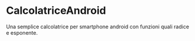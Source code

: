 # CalcolatriceAndroid
Una semplice calcolatrice per smartphone android con funzioni quali radice e esponente.
